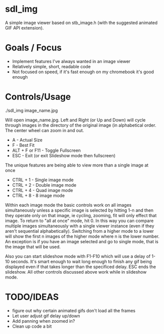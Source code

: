 sdl_img
=======

A simple image viewer based on stb_image.h (with the suggested animated GIF API extension).

Goals / Focus
=============
* Implement features I've always wanted in an image viewer
* Relatively simple, short, readable code
* Not focused on speed, if it's fast enough on my chromebook it's good enough

Controls/Usage
==============
./sdl_img image_name.jpg

Will open image_name.jpg.  Left and Right (or Up and Down) will cycle
through images in the directory of the original image (in alphabetical order.
The center wheel can zoom in and out.

* A              - Actual Size
* F              - Best Fit
* ALT + F or F11 - Toggle Fullscreen
* ESC            - Exit (or exit Slideshow mode then fullscreen)

The unique features are being able to view more than a single image at once

* CTRL + 1   - Single image mode
* CTRL + 2   - Double image mode
* CTRL + 4   - Quad image mode
* CTRL + 8   - 8 image mode

Within each image mode the basic controls work on all images simultaneously
unless a specific image is selected by hitting 1-n and then they operate only
on that image, ie cycling, zooming, fit will only effect that image.
To return to "all at once" mode, hit 0.  In this way you can compare multiple
images simultaneously with a single viewer instance (even if they aren't sequential
alphabetically).  Switching from a higher mode to a lower will show the first n images
of the higher mode where n is the lower number.  An exception is if you have an
image selected and go to single mode, that is the image that will be used.

Also you can start slideshow mode with F1-F10 which will use a delay of 1-10 seconds.
It's smart enough to wait long enough to finish any gif being displayed even if that
takes longer than the specificed delay.  ESC ends the slideshow.  All other controls
discussed above work while in slideshow mode.



TODO/IDEAS
==========
* figure out why certain animated gifs don't load all the frames
* Let user adjust gif delay up/down
* Add panning when zoomed in?
* Clean up code a bit
